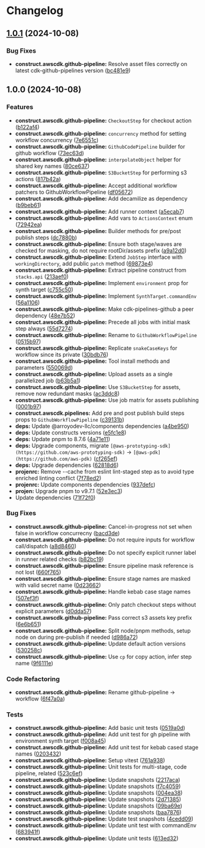 # Changelog

## [1.0.1](https://github.com/ArroyoDev-LLC/components/compare/@arroyodev-llc/construct.awscdk.github-pipeline-v1.0.0...@arroyodev-llc/construct.awscdk.github-pipeline-v1.0.1) (2024-10-08)


### Bug Fixes

* **construct.awscdk.github-pipeline:** Resolve asset files correctly on latest cdk-github-pipelines version ([bc481e9](https://github.com/ArroyoDev-LLC/components/commit/bc481e9e806abdc90d5993d94243201ad33f7ccd))

## 1.0.0 (2024-10-08)


### Features

* **construct.awscdk.github-pipeline:** `CheckoutStep` for checkout action ([b122af4](https://github.com/ArroyoDev-LLC/components/commit/b122af4564afa44d394cde6bc4a160eeb62af4ea))
* **construct.awscdk.github-pipeline:** `concurrency` method for setting workflow concurrency ([7e6551c](https://github.com/ArroyoDev-LLC/components/commit/7e6551c6b61693c801c57ff98815f04f1aceb9ff))
* **construct.awscdk.github-pipeline:** `GithubCodePipeline` builder for github workflow ([73ec63d](https://github.com/ArroyoDev-LLC/components/commit/73ec63d5c08c5cc92c8d80227d7d38df08f05d70))
* **construct.awscdk.github-pipeline:** `interpolateObject` helper for shared key names ([80ce637](https://github.com/ArroyoDev-LLC/components/commit/80ce63706d919a3bc952e34b11ce342936adf559))
* **construct.awscdk.github-pipeline:** `S3BucketStep` for performing s3 actions ([817b42a](https://github.com/ArroyoDev-LLC/components/commit/817b42ab1669e0951aa23bbe386cd61a594f3f59))
* **construct.awscdk.github-pipeline:** Accept additional workflow patchers to GithubWorkflowPipeline ([df05672](https://github.com/ArroyoDev-LLC/components/commit/df05672e71fb7a662ca0fad67cbf6d53a1a52401))
* **construct.awscdk.github-pipeline:** Add decamilize as dependency ([b9beb61](https://github.com/ArroyoDev-LLC/components/commit/b9beb6111c5b11adf266d483e8a3ef46ba9928f6))
* **construct.awscdk.github-pipeline:** Add runner context ([a5ecab7](https://github.com/ArroyoDev-LLC/components/commit/a5ecab72ac549db6a2067e928ffdfc752c5e2ef5))
* **construct.awscdk.github-pipeline:** Add vars to `ActionsContext` enum ([72942ea](https://github.com/ArroyoDev-LLC/components/commit/72942eae86d43f8bcac59a5577c857657c84d5fb))
* **construct.awscdk.github-pipeline:** Builder methods for pre/post publish steps ([dc7880b](https://github.com/ArroyoDev-LLC/components/commit/dc7880b5fc6e75b3fd6ca61dbe1eb43fb7a6cfd2))
* **construct.awscdk.github-pipeline:** Ensure both stage/waves are checked for masking, do not require rootDir/assets prefix ([a9a12d0](https://github.com/ArroyoDev-LLC/components/commit/a9a12d0ebe642d569873df14e525454d58e50e2e))
* **construct.awscdk.github-pipeline:** Extend `JobStep` interface with `workingDirectory`, add public `patch` method ([69873e4](https://github.com/ArroyoDev-LLC/components/commit/69873e4ff04f971341ed09cc114fc6b349f82ab9))
* **construct.awscdk.github-pipeline:** Extract pipeline construct from `stacks.api` ([213aef0](https://github.com/ArroyoDev-LLC/components/commit/213aef06287dcf79a49e9e7526f3c4df3c0c372f))
* **construct.awscdk.github-pipeline:** Implement `environment` prop for synth target ([c755c50](https://github.com/ArroyoDev-LLC/components/commit/c755c5016d9f704bf69e13e4e532f544f78d46bb))
* **construct.awscdk.github-pipeline:** Implement `SynthTarget.commandEnv` ([56a1106](https://github.com/ArroyoDev-LLC/components/commit/56a11069ec306b8f05d5c99ce0e36f8d4646eebe))
* **construct.awscdk.github-pipeline:** Make cdk-pipelines-github a peer dependency ([48e7b52](https://github.com/ArroyoDev-LLC/components/commit/48e7b529bc23dd3dc24824d40eb1f58c3dd72d11))
* **construct.awscdk.github-pipeline:** Precede all jobs with initial mask step always ([55d7274](https://github.com/ArroyoDev-LLC/components/commit/55d7274f7f56b9451523effd17c07fade9c867f9))
* **construct.awscdk.github-pipeline:** Rename to `GithubWorkflowPipeline` ([0515b97](https://github.com/ArroyoDev-LLC/components/commit/0515b97a4bf8d4e5f884000a20eb51f480f3a3da))
* **construct.awscdk.github-pipeline:** Replicate `snakeCaseKeys` for workflow since its private ([30bdb76](https://github.com/ArroyoDev-LLC/components/commit/30bdb7692490f6570683d381a643a1a93849a1b3))
* **construct.awscdk.github-pipeline:** Tool install methods and parameters ([550069d](https://github.com/ArroyoDev-LLC/components/commit/550069de8c3b267256e033967a78ab616640ff36))
* **construct.awscdk.github-pipeline:** Upload assets as a single parallelized job ([b63b5a1](https://github.com/ArroyoDev-LLC/components/commit/b63b5a102fd36bc1e36524c0888669e014a41664))
* **construct.awscdk.github-pipeline:** Use `S3BucketStep` for assets, remove now redundant masks ([ac3ddc8](https://github.com/ArroyoDev-LLC/components/commit/ac3ddc8447f3453eec64ac0105466b3f127a03b1))
* **construct.awscdk.github-pipeline:** Use job matrix for assets publishing ([0001b97](https://github.com/ArroyoDev-LLC/components/commit/0001b974e103fffe74aa91fb075fa643b0cca6a4))
* **construct.awscdk.pipelines:** Add pre and post publish build steps props to `GithubWorkflowPipeline` ([c39131b](https://github.com/ArroyoDev-LLC/components/commit/c39131b6ccb90ef9007f8e9cb93e7038a63084e5))
* **deps:** Update @arroyodev-llc/components dependencies ([a4be950](https://github.com/ArroyoDev-LLC/components/commit/a4be9503b7cad37efdb87b9296279380f3142924))
* **deps:** Update constructs versions ([e5fc1e8](https://github.com/ArroyoDev-LLC/components/commit/e5fc1e895a8f07593ecef692561a270220a491b2))
* **deps:** Update pnpm to 8.7.6 ([4a71e11](https://github.com/ArroyoDev-LLC/components/commit/4a71e110e98ff9cc6d876e2aa3cca5ce721b8a65))
* **deps:** Upgrade components, migrate `[@aws-prototyping-sdk](https://github.com/aws-prototyping-sdk)` -&gt; `[@aws-pdk](https://github.com/aws-pdk)` ([cf265ef](https://github.com/ArroyoDev-LLC/components/commit/cf265ef76626e11aa7c6fc863e4f4b883cc189b6))
* **deps:** Upgrade dependencies ([62818d6](https://github.com/ArroyoDev-LLC/components/commit/62818d65290b050443f719801c1d6dc39139146d))
* **projenrc:** Remove --cache from eslint lint-staged step as to avoid type enriched linting conflict ([7f78ed2](https://github.com/ArroyoDev-LLC/components/commit/7f78ed245838ad641f116108f00727753b2b8d41))
* **projenrc:** Update components dependencies ([937defc](https://github.com/ArroyoDev-LLC/components/commit/937defc8583c0b63bd7ec15c48299c4a02cbc0e7))
* **projen:** Upgrade pnpm to v9.7.1 ([52e3ec3](https://github.com/ArroyoDev-LLC/components/commit/52e3ec3d0761ccdd771f6355c82d184d594102dc))
* Update dependencies ([71f72f0](https://github.com/ArroyoDev-LLC/components/commit/71f72f0f93bc323d2d3398c97360264a4db29a52))


### Bug Fixes

* **construct.awscdk.github-pipeline:** Cancel-in-progress not set when false in workflow concurrecny ([bacd3de](https://github.com/ArroyoDev-LLC/components/commit/bacd3de06b6df5253fdd9ec401f4f81c360d9ce6))
* **construct.awscdk.github-pipeline:** Do not require inputs for workflow call/dispatch ([a8d8460](https://github.com/ArroyoDev-LLC/components/commit/a8d8460685014e4fd6b73c0f7182f47e51a8817e))
* **construct.awscdk.github-pipeline:** Do not specify explicit runner label in runner related checks ([b82bc19](https://github.com/ArroyoDev-LLC/components/commit/b82bc196af50de4711fb17fb0b408f7eb88c3813))
* **construct.awscdk.github-pipeline:** Ensure pipeline mask reference is not lost ([660f765](https://github.com/ArroyoDev-LLC/components/commit/660f76569925aa01ade8351aabf2f2abc8bb9cbe))
* **construct.awscdk.github-pipeline:** Ensure stage names are masked with valid secret name ([0d23662](https://github.com/ArroyoDev-LLC/components/commit/0d2366263d6fc5ab4e254683d859a4b837418a7f))
* **construct.awscdk.github-pipeline:** Handle kebab case stage names ([507ef3f](https://github.com/ArroyoDev-LLC/components/commit/507ef3f6152040202f7206f695571cd436ce9d58))
* **construct.awscdk.github-pipeline:** Only patch checkout steps without explicit parameters ([d0dda57](https://github.com/ArroyoDev-LLC/components/commit/d0dda5731f17c34e5f0fe150ecf85380b48f7634))
* **construct.awscdk.github-pipeline:** Pass correct s3 assets key prefix ([6e6b651](https://github.com/ArroyoDev-LLC/components/commit/6e6b6510707ab4f7593040907dd2e21891445fe8))
* **construct.awscdk.github-pipeline:** Split node/pnpm methods, setup node on during pre-publish if needed ([d986a72](https://github.com/ArroyoDev-LLC/components/commit/d986a726978742b987b188974a2894cbf7ce36d1))
* **construct.awscdk.github-pipeline:** Update default action versions ([530258c](https://github.com/ArroyoDev-LLC/components/commit/530258c65c902ab0528b13fabaf167e692a84890))
* **construct.awscdk.github-pipeline:** Use `cp` for copy action, infer step name ([9f6111e](https://github.com/ArroyoDev-LLC/components/commit/9f6111e60ff114be1e800841900105162df0110b))


### Code Refactoring

* **construct.awscdk.github-pipeline:** Rename github-pipeline -&gt; workflow ([6f47a0a](https://github.com/ArroyoDev-LLC/components/commit/6f47a0a79f7a3117446c4e9e632f293d2a663760))


### Tests

* **construct.awscdk.github-pipeline:** Add basic unit tests ([0519a0d](https://github.com/ArroyoDev-LLC/components/commit/0519a0d5579329374fae8509c40d4624a6eaee12))
* **construct.awscdk.github-pipeline:** Add unit test for gh pipeline with environment synth target ([f008a45](https://github.com/ArroyoDev-LLC/components/commit/f008a45f0319f422d14209e5029320a78c633592))
* **construct.awscdk.github-pipeline:** Add unit test for kebab cased stage names ([0203432](https://github.com/ArroyoDev-LLC/components/commit/02034323f2f72a5a04899ec159994d8eb5a9f491))
* **construct.awscdk.github-pipeline:** Setup vitest ([761a938](https://github.com/ArroyoDev-LLC/components/commit/761a938e83a3e28d6d27aafa60591ce8ea52ab41))
* **construct.awscdk.github-pipeline:** Unit tests for multi-stage, code pipeline, related ([523c6ef](https://github.com/ArroyoDev-LLC/components/commit/523c6efddf3b5f81a92b28a8cde9be976524ce14))
* **construct.awscdk.github-pipeline:** Update snapshots ([2217aca](https://github.com/ArroyoDev-LLC/components/commit/2217aca6bf523206bc49927877b01a8938c7a900))
* **construct.awscdk.github-pipeline:** Update snapshots ([f7c4059](https://github.com/ArroyoDev-LLC/components/commit/f7c40593e0793d2a21597c969ae0e6e9dee0f71f))
* **construct.awscdk.github-pipeline:** Update snapshots ([004ea38](https://github.com/ArroyoDev-LLC/components/commit/004ea3866f23585a40662ad1ac616e9c094a9d03))
* **construct.awscdk.github-pipeline:** Update snapshots ([2d71385](https://github.com/ArroyoDev-LLC/components/commit/2d713854be0e3425a48fd626b49ca1677a010646))
* **construct.awscdk.github-pipeline:** Update snapshots ([09ba69e](https://github.com/ArroyoDev-LLC/components/commit/09ba69e0d2489bdf0e221be674d29b09d431b610))
* **construct.awscdk.github-pipeline:** Update snapshots ([baa7876](https://github.com/ArroyoDev-LLC/components/commit/baa787695beee733256f38fcbd4f7c72bbd64a69))
* **construct.awscdk.github-pipeline:** Update test snapshots ([4cedd09](https://github.com/ArroyoDev-LLC/components/commit/4cedd09ca119c1c809b35215178bec8508793c6c))
* **construct.awscdk.github-pipeline:** Update unit test with commandEnv ([683941f](https://github.com/ArroyoDev-LLC/components/commit/683941ff2eb31ec964b8b13d9ec38c65c044b593))
* **construct.awscdk.github-pipeline:** Update unit tests ([613ed32](https://github.com/ArroyoDev-LLC/components/commit/613ed323835ef6ccf6e7018afd7ba7327da60549))
